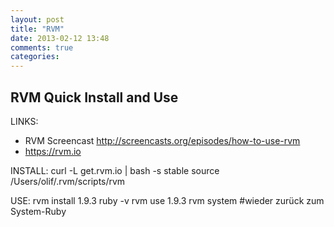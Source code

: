 ```yaml
---
layout: post
title: "RVM"
date: 2013-02-12 13:48
comments: true
categories: 
---
```

## RVM Quick Install and Use

LINKS:
+ RVM Screencast http://screencasts.org/episodes/how-to-use-rvm
+ https://rvm.io

INSTALL: 
	curl -L get.rvm.io | bash -s stable
	source /Users/olif/.rvm/scripts/rvm

USE: 
	rvm install 1.9.3
	ruby -v
	rvm use 1.9.3
	rvm system #wieder zurück zum System-Ruby

